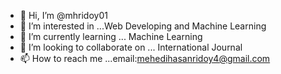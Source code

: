- 👋 Hi, I’m @mhridoy01
- 👀 I’m interested in ...Web Developing and Machine Learning
- 🌱 I’m currently learning ... Machine Learning
- 💞️ I’m looking to collaborate on ... International Journal
- 📫 How to reach me ...email:mehedihasanridoy4@gmail.com

<!---
mhridoy01/mhridoy01 is a ✨ special ✨ repository because its `README.md` (this file) appears on your GitHub profile.
You can click the Preview link to take a look at your changes.
--->
